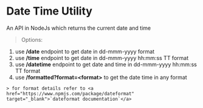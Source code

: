 # Date Time Utility
An API in NodeJs which returns the current date and time

> Options:
1. use **/date** endpoint to get date in dd-mmm-yyyy format
2. use **/time** endpoint to get date in dd-mmm-yyyy hh:mm:ss TT format
3. use **/datetime** endpoint to get date and time in dd-mmm-yyyy  hh:mm:ss TT format
4. use **/formatted?format=\<format\>** to get the date time in any format
```
> for format details refer to <a href="https://www.npmjs.com/package/dateformat" target="_blank">`dateformat documentation`</a>
```
